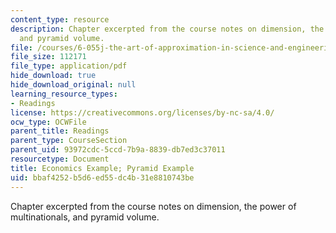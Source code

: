 ```yaml
---
content_type: resource
description: Chapter excerpted from the course notes on dimension, the power of multinationals,
  and pyramid volume.
file: /courses/6-055j-the-art-of-approximation-in-science-and-engineering-spring-2008/bbaf4252b5d6ed55dc4b31e8810743be_mar31.pdf
file_size: 112171
file_type: application/pdf
hide_download: true
hide_download_original: null
learning_resource_types:
- Readings
license: https://creativecommons.org/licenses/by-nc-sa/4.0/
ocw_type: OCWFile
parent_title: Readings
parent_type: CourseSection
parent_uid: 93972cdc-5ccd-7b9a-8839-db7ed3c37011
resourcetype: Document
title: Economics Example; Pyramid Example
uid: bbaf4252-b5d6-ed55-dc4b-31e8810743be
---
```

Chapter excerpted from the course notes on dimension, the power of multinationals, and pyramid volume.